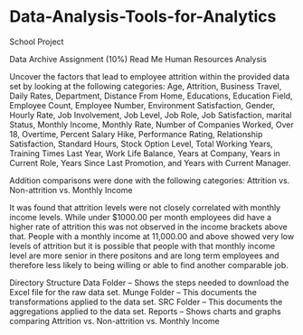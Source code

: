 # Data-Analysis-Tools-for-Analytics
School Project

Data Archive Assignment (10%) 
Read Me 
Human Resources Analysis 

Uncover the factors that lead to employee attrition within the provided data set by looking at the following categories:  Age, Attrition, Business Travel, Daily Rates, Department, Distance From Home, Educations, Education Field, Employee Count, Employee Number, Environment Satisfaction, Gender, Hourly Rate, Job Involvement, Job Level, Job Role, Job Satisfaction, marital Status, Monthly Income, Monthly Rate, Number of Companies Worked, Over 18, Overtime, Percent Salary Hike, Performance Rating, Relationship Satisfaction, Standard Hours, Stock Option Level, Total Working Years, Training Times Last Year, Work Life Balance, Years at Company, Years in Current Role, Years Since Last Promotion, and Years with Current Manager. 

Addition comparisons were done with the following categories: 
Attrition vs. Non-attrition vs. Monthly Income

It was found that attrition levels were not closely correlated with monthly income levels. While under $1000.00 per month employees did have a higher rate of attrition this was not observed in the income brackets above that. People with a monthly income at 11,000.00 and above showed very low levels of attrition but it is possible that people with that monthly income level are more senior in there positons and are long term employees and therefore less likely to being willing or able to find another comparable job.  

Directory Structure
Data Folder – Shows the steps needed to download the Excel file for the raw data set. 
Munge Folder – This documents the transformations applied to the data set.
SRC Folder – This documents the aggregations applied to the data set.
Reports – Shows charts and graphs comparing Attrition vs. Non-attrition vs. Monthly Income
